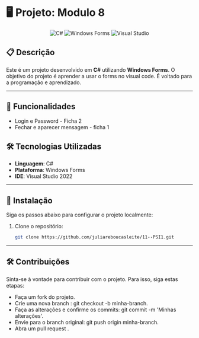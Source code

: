# 🖥️ Projeto: Modulo 8

<div align="center">
  <img src="https://img.shields.io/badge/C%23-239120?style=for-the-badge&logo=c-sharp&logoColor=white" alt="C#" />
  <img src="https://img.shields.io/badge/WindowsForms-0078D6?style=for-the-badge&logo=windows&logoColor=white" alt="Windows Forms" />
  <img src="https://img.shields.io/badge/Visual%20Studio%20-5C2D91?style=for-the-badge&logo=visual-studio-code&logoColor=white" alt="Visual Studio" />


</div>

## 📋 Descrição

Este é um projeto desenvolvido em **C#** utilizando **Windows Forms**. O objetivo do projeto é aprender a usar o forms no visual code. É voltado para a programação e aprendizado.

---

## 🚀 Funcionalidades

- Login e Password - Ficha 2
- Fechar e aparecer mensagem - ficha 1

## 🛠️ Tecnologias Utilizadas

- **Linguagem**: C#
- **Plataforma**: Windows Forms
- **IDE**: Visual Studio 2022

---

## 📝 Instalação

Siga os passos abaixo para configurar o projeto localmente:

1. Clone o repositório:
   ```bash
   git clone https://github.com/juliareboucasleite/11--PSI1.git

---
## 🛠️ Contribuições

Sinta-se à vontade para contribuir com o projeto. Para isso, siga estas etapas:

- Faça um fork do projeto.
- Crie uma nova branch : git checkout -b minha-branch.
- Faça as alterações e confirme os commits: git commit -m 'Minhas alterações'.
- Envie para o branch original: git push origin minha-branch.
- Abra um pull request .
